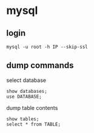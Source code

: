 # mysql
## login
```
mysql -u root -h IP --skip-ssl
```

## dump commands
select database
```
show databases;
use DATABASE;
```

dump table contents
```
show tables;
select * from TABLE;
```

